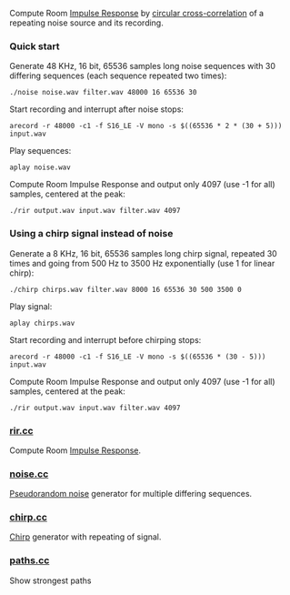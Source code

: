 
Compute Room [Impulse Response](https://en.wikipedia.org/wiki/Impulse_response) by [circular cross-correlation](https://en.wikipedia.org/wiki/Discrete_Fourier_transform#Circular_convolution_theorem_and_cross-correlation_theorem) of a repeating noise source and its recording.

### Quick start

Generate 48 KHz, 16 bit, 65536 samples long noise sequences with 30 differing sequences (each sequence repeated two times):

```
./noise noise.wav filter.wav 48000 16 65536 30
```

Start recording and interrupt after noise stops:

```
arecord -r 48000 -c1 -f S16_LE -V mono -s $((65536 * 2 * (30 + 5))) input.wav
```

Play sequences:

```
aplay noise.wav
```

Compute Room Impulse Response and output only 4097 (use -1 for all) samples, centered at the peak:

```
./rir output.wav input.wav filter.wav 4097
```

### Using a chirp signal instead of noise

Generate a 8 KHz, 16 bit, 65536 samples long chirp signal, repeated 30 times and going from 500 Hz to 3500 Hz exponentially (use 1 for linear chirp):

```
./chirp chirps.wav filter.wav 8000 16 65536 30 500 3500 0
```

Play signal:

```
aplay chirps.wav
```

Start recording and interrupt before chirping stops:

```
arecord -r 48000 -c1 -f S16_LE -V mono -s $((65536 * (30 - 5))) input.wav
```

Compute Room Impulse Response and output only 4097 (use -1 for all) samples, centered at the peak:

```
./rir output.wav input.wav filter.wav 4097
```

### [rir.cc](rir.cc)

Compute Room [Impulse Response](https://en.wikipedia.org/wiki/Impulse_response).

### [noise.cc](noise.cc)

[Pseudorandom noise](https://en.wikipedia.org/wiki/Pseudorandom_noise) generator for multiple differing sequences.

### [chirp.cc](chirp.cc)

[Chirp](https://en.wikipedia.org/wiki/Chirp) generator with repeating of signal.

### [paths.cc](paths.cc)

Show strongest paths

